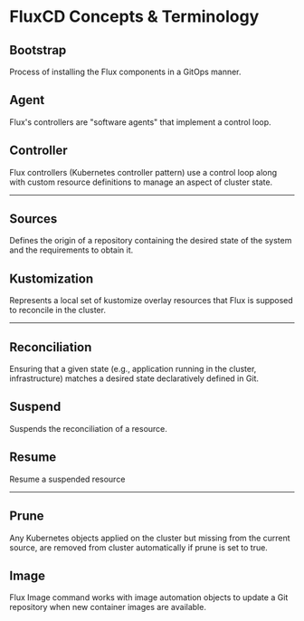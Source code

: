 # FluxCD Concepts & Terminology 
## Bootstrap 
Process of installing the Flux components in a GitOps manner. 

## Agent 
Flux's controllers are "software agents" that implement a control loop.

## Controller 
Flux controllers (Kubernetes controller pattern) use a control loop along with custom resource definitions to manage an aspect of cluster state. 

--- 

## Sources 
Defines the origin of a repository containing the desired state of the system and the requirements to obtain it. 

## Kustomization 
Represents a local set of kustomize overlay resources that Flux is supposed to reconcile in the cluster. 

---

## Reconciliation 
Ensuring that a given state (e.g., application running in the cluster, infrastructure) matches a desired state declaratively defined in Git. 

## Suspend 
Suspends the reconciliation of a resource. 

## Resume 
Resume a suspended resource

--- 
## Prune
Any Kubernetes objects applied on the cluster but missing from the current source, are removed from cluster automatically if prune is set to true.  

## Image
Flux Image command works with image automation objects to update a Git repository when new container images are available. 